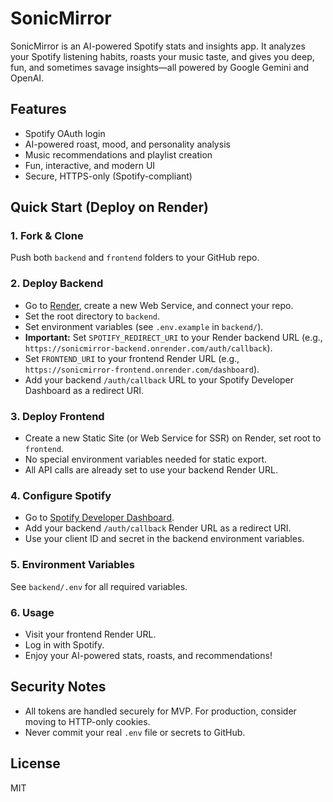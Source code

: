 # SonicMirror

SonicMirror is an AI-powered Spotify stats and insights app. It analyzes your Spotify listening habits, roasts your music taste, and gives you deep, fun, and sometimes savage insights—all powered by Google Gemini and OpenAI.

## Features
- Spotify OAuth login
- AI-powered roast, mood, and personality analysis
- Music recommendations and playlist creation
- Fun, interactive, and modern UI
- Secure, HTTPS-only (Spotify-compliant)

## Quick Start (Deploy on Render)

### 1. Fork & Clone
Push both `backend` and `frontend` folders to your GitHub repo.

### 2. Deploy Backend
- Go to [Render](https://render.com/), create a new Web Service, and connect your repo.
- Set the root directory to `backend`.
- Set environment variables (see `.env.example` in `backend/`).
- **Important:** Set `SPOTIFY_REDIRECT_URI` to your Render backend URL (e.g., `https://sonicmirror-backend.onrender.com/auth/callback`).
- Set `FRONTEND_URI` to your frontend Render URL (e.g., `https://sonicmirror-frontend.onrender.com/dashboard`).
- Add your backend `/auth/callback` URL to your Spotify Developer Dashboard as a redirect URI.

### 3. Deploy Frontend
- Create a new Static Site (or Web Service for SSR) on Render, set root to `frontend`.
- No special environment variables needed for static export.
- All API calls are already set to use your backend Render URL.

### 4. Configure Spotify
- Go to [Spotify Developer Dashboard](https://developer.spotify.com/dashboard/).
- Add your backend `/auth/callback` Render URL as a redirect URI.
- Use your client ID and secret in the backend environment variables.

### 5. Environment Variables
See `backend/.env` for all required variables. 

### 6. Usage
- Visit your frontend Render URL.
- Log in with Spotify.
- Enjoy your AI-powered stats, roasts, and recommendations!

## Security Notes
- All tokens are handled securely for MVP. For production, consider moving to HTTP-only cookies.
- Never commit your real `.env` file or secrets to GitHub.

## License
MIT 
